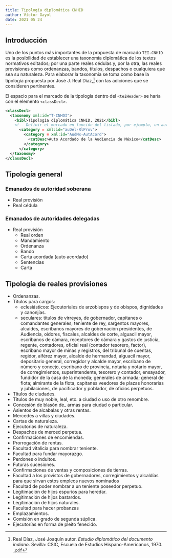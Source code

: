 ```yaml
---
title: Tipología diplomática CNHID
author: Víctor Gayol
date: 2021 05 24
---
```


## Introducción

Uno de los puntos más importantes de la propuesta de marcado `TEI-CNHID` es la posibilidad de establecer una taxonomía diplomática de los textos normativos editados; por una parte reales cédulas y, por la otra, las reales provisiones como ordenanzas, bandos, títulos, despachos o cualquiera que sea su naturaleza. Para elaborar la taxonomía se toma como base la tipología propuesta por José J. Real Díaz,[^1] con las adiciones que se consideren pertinentes.

El espacio para el marcado de la tipología dentro del `<teiHeader>` se haría con el elemento `<classDecl>`.

```xml
<classDecl>
  <taxonomy xml:id="T-CNHDI">
    <bibl>Tipología diplomática CNHID, 2021</bibl>
    <!-- Definir el marcado en función del listado, por ejemplo, un auto acordado de la Audiencia de México -->
      <category = xml:id="auDel-RlProv">
        <category = xml:id="AudMx-AutAcord">
          <catDesc>Auto Acordado de la Audiencia de México</catDesc>
        </category>
      </category>
  </taxonomy>  
</classDecl>
```

## Tipología general

### Emanados de autoridad soberana

* Real provisión
* Real cédula

### Emanados de autoridades delegadas

* Real provisión
  * Real orden
  * Mandamiento
  * Ordenanza
  * Bando
  * Carta acordada (auto acordado)
  * Sentencias
  * Carta  

## Tipología de reales provisiones

* Ordenanzas.
* Títulos para cargos:
  - eclesiásticos: Ejecutoriales de arzobispos y de obispos, dignidades y canonjías.
  - seculares: títulos de virreyes, de gobernador, capitanes o comandantes generales; teniente de rey, sargentos mayores, alcaides, escribanos mayores de gobernación presidentes, de Audiencia, oidores, fiscales, alcaldes de corte, alguacil mayor, escribanos de cámara, receptores de cámara y gastos de justicia, regente, contadores, oficial real (contador tesorero, factor), escribano mayor de minas y registros, del tribunal de cuentas, regidor, alférez mayor, alcalde de hermandad, alguacil mayor, depositario general, corregidor y alcalde mayor, escribano de número y concejo, escribano de provincia, notaría y notario mayor, de corregimientos, superintendente, tesorero y contador, ensayador, fundidor de la casa de la moneda; generales de armada; general de flota; almirante de la flota, capitanes veedores de plazas honorarias y jubilaciones, de pacificador y poblador, de oficios perpetuos.
* Títulos de ciudades.
* Títulos de muy noble, leal, etc. a ciudad o uso de otro renombre.
* Concesión de blasón de_ armas para ciudad o particular.
* Asientos de alcabalas y otras rentas.
* Mercedes a villas y ciudades.
* Cartas de naturaleza.
* Ejecutorias de naturaleza.
* Despachos de merced perpetua.
* Confirmaciones de encomiendas.
* Prorrogación de rentas.
* Facultad vitalicia para nombrar teniente.
* Facultad para fundar mayorazgo.
* Perdones o indultos.
* Futuras sucesiones.
* Confirmaciones de ventas y composiciones de tierras.
* Facultad a los provistos de gobernadores, corregimientos y alcaldías para que sirvan estos empleos nuevos nominados
* Facultad de poder nombrar a un teniente poseedor perpetuo.
* Legitimación de hijos espurios para heredar.
* Legitimación de hijos bastardos.
* Legitimación de hijos naturales.
* Facultad para hacer probanzas
* Emplazamientos.
* Comisión en grado de segunda súplica.
* Ejecutorías en forma de pleito fenecido.


[^1]: Real Díaz, José Joaquín autor. *Estudio diplomático del documento indiano*. Sevilla: CSIC, Escuela de Estudios Hispano-Americanos, 1970. [`.pdf`](https://digital.csic.es/handle/10261/66467)
